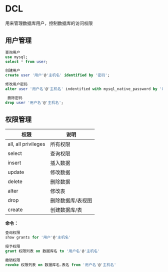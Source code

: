 
# DCL
用来管理数据库用户，控制数据库的访问权限

## 用户管理

```sql
查询用户
use mysql;
select * from user;

创建用户
create user '用户'@'主机名' identified by '密码';

修改用户密码
alter user '用户名'@'主机名' indentified with mysql_native_password by '新密码';

 删除密码
drop user '用户名'@'主机名';
```

## 权限管理
权限|说明
--|--
all, all privileges|所有权限
select|查询权限
insert|插入数据
update|修改数据
delete|删除数据
alter|修改表
drop|删除数据库/表视图
create|创建数据库/表


<strong>命令：</strong>
```sql
查询权限
show grants for '用户'@'主机名'

授予权限
grant 权限列表 on 数据库名 to '用户名'@'主机名'

撤销权限
revoke 权限列表 on 数据库名.表名 from '用户名'@'主机名' 
```
